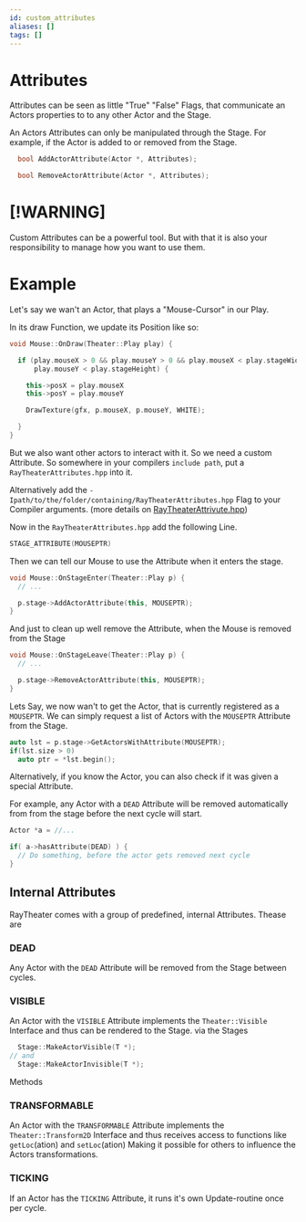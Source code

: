```yaml
---
id: custom_attributes
aliases: []
tags: []
---
```


# Attributes

Attributes can be seen as little "True" "False" Flags, that communicate
an Actors properties to to any other Actor and the Stage.

An Actors Attributes can only be manipulated through the Stage.
For example, if the Actor is added to or removed from the Stage.

```c++
  bool AddActorAttribute(Actor *, Attributes);

  bool RemoveActorAttribute(Actor *, Attributes);
```

# [!WARNING]

Custom Attributes can be a powerful tool.
But with that it is also your responsibility to manage how you want to use them.

# Example

Let's say we wan't an Actor, that plays a "Mouse-Cursor" in our Play.

In its draw Function, we update its Position like so:

```c++
void Mouse::OnDraw(Theater::Play play) {

  if (play.mouseX > 0 && play.mouseY > 0 && play.mouseX < play.stageWidth &&
      play.mouseY < play.stageHeight) {

    this->posX = play.mouseX
    this->posY = play.mouseY

    DrawTexture(gfx, p.mouseX, p.mouseY, WHITE);

  }
}
```

But we also want other actors to interact with it.
So we need a custom Attribute.
So somewhere in your compilers `include path`, put a `RayTheaterAttributes.hpp` into it.

Alternatively add the `-Ipath/to/the/folder/containing/RayTheaterAttributes.hpp` Flag
to your Compiler arguments. (more details on [RayTheaterAttrivute.hpp](./raytheater_attributes_hpp.md))

Now in the `RayTheaterAttributes.hpp` add the following Line.

```c++
STAGE_ATTRIBUTE(MOUSEPTR)
```

Then we can tell our Mouse to use the Attribute when it enters the stage.

```c++
void Mouse::OnStageEnter(Theater::Play p) {
  // ...

  p.stage->AddActorAttribute(this, MOUSEPTR);
}
```

And just to clean up well remove the Attribute, when the Mouse is removed from the Stage

```c++
void Mouse::OnStageLeave(Theater::Play p) {
  // ...

  p.stage->RemoveActorAttribute(this, MOUSEPTR);
}
```

Lets Say, we now wan't to get the Actor, that is currently registered as a `MOUSEPTR`.
We can simply request a list of Actors with the `MOUSEPTR` Attribute from the Stage.

```c++
auto lst = p.stage->GetActorsWithAttribute(MOUSEPTR);
if(lst.size > 0)
  auto ptr = *lst.begin();
```

Alternatively, if you know the Actor, you can also check if it was given a special Attribute.

For example, any Actor with a `DEAD` Attribute will be removed automatically from from the stage
before the next cycle will start.

```c++
Actor *a = //...

if( a->hasAttribute(DEAD) ) {
  // Do something, before the actor gets removed next cycle
}
```

## Internal Attributes

RayTheater comes with a group of predefined, internal Attributes.
Thease are

### DEAD

Any Actor with the `DEAD` Attribute will be removed from the Stage between cycles.

### VISIBLE

An Actor with the `VISIBLE` Attribute implements the `Theater::Visible` Interface and thus can be rendered to the Stage.
via the Stages

```c++
  Stage::MakeActorVisible(T *);
// and
  Stage::MakeActorInvisible(T *);
```

Methods

### TRANSFORMABLE

An Actor with the `TRANSFORMABLE` Attribute implements the `Theater::Transform2D` Interface and thus receives access to functions like `getLoc`(ation) and `setLoc`(ation)
Making it possible for others to influence the Actors transformations.

### TICKING

If an Actor has the `TICKING` Attribute, it runs it's own Update-routine once per cycle.
